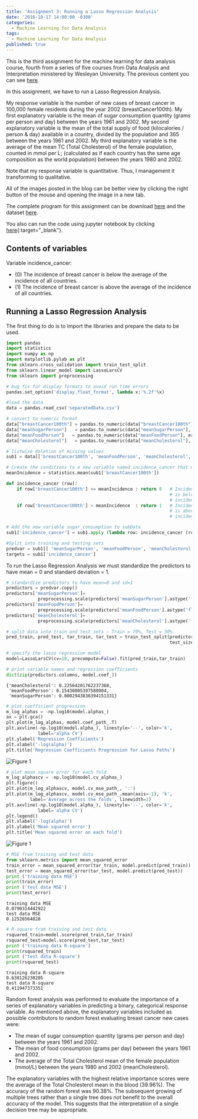 ```yaml
---
title: 'Assignment 3: Running a Lasso Regression Analysis'
date: '2016-10-17 14:00:00 -0300'
categories:
  - Machine Learning for Data Analysis
tags:
  - Machine Learning for Data Analysis
published: true
---
```


This is the third assignment for the machine learning for data analysis course, fourth from a series of five courses from Data Analysis and Interpretation ministered by Wesleyan University.
The previous content you can see [here](https://yan-duarte.github.io/tags/).

In this assignment, we have to run a Lasso Regression Analysis.

My response variable is the number of new cases of breast cancer in 100,000 female residents during the year 2002 (breastCancer100th).
My first explanatory variable is the mean of sugar consumption quantity (grams per person and day) between the years 1961 and 2002.
My second explanatory variable is the mean of the total supply of food (kilocalories / person & day) available in a country, divided by the population and 365 between the years 1961 and 2002.
My third explanatory variable is the average of the mean TC (Total Cholesterol) of the female population, counted in mmol per L; (calculated as if each country has the same age composition as the world population) between the years 1980 and 2002.

Note that my response variable is quantitative. Thus, I management it transforming to qualitative.

All of the images posted in the blog can be better view by clicking the right button of the mouse and opening the image in a new tab.

The complete program for this assignment can be download [here](https://yan-duarte.github.io/archives/mlda-assignment3.py) and the dataset [here](https://yan-duarte.github.io/archives/separatedData.csv).

You also can run the code using jupyter notebook by clicking [here](https://github.com/yan-duarte/yan-duarte.github.io/blob/master/archives/mlda-ass3.ipynb){:target="_blank"}.

## **Contents of variables**

Variable incidence_cancer:

  - (0) The incidence of breast cancer is below the average of the incidence of all countries.
  - (1) The incidence of breast cancer is above the average of the incidence of all countries.
   

## **Running a Lasso Regression Analysis**

The first thing to do is to import the libraries and prepare the data to be used.

```python
import pandas
import statistics
import numpy as np
import matplotlib.pylab as plt
from sklearn.cross_validation import train_test_split
from sklearn.linear_model import LassoLarsCV
from sklearn import preprocessing

# bug fix for display formats to avoid run time errors
pandas.set_option('display.float_format', lambda x:'%.2f'%x)

#load the data
data = pandas.read_csv('separatedData.csv')

# convert to numeric format
data["breastCancer100th"] = pandas.to_numeric(data["breastCancer100th"], errors='coerce')
data["meanSugarPerson"]   = pandas.to_numeric(data["meanSugarPerson"], errors='coerce')
data["meanFoodPerson"]   = pandas.to_numeric(data["meanFoodPerson"], errors='coerce')
data["meanCholesterol"]   = pandas.to_numeric(data["meanCholesterol"], errors='coerce')

# listwise deletion of missing values
sub1 = data[['breastCancer100th', 'meanFoodPerson', 'meanCholesterol', 'meanSugarPerson']].dropna()

# Create the conditions to a new variable named incidence_cancer that will categorize the meanSugarPerson answers
meanIncidence = statistics.mean(sub1['breastCancer100th'])

def incidence_cancer (row):
    if row['breastCancer100th'] <= meanIncidence : return 0   # Incidence of breast cancer 
                                                              # is below the average of
                                                              # incidence of all countries.
    if row['breastCancer100th'] > meanIncidence  : return 1   # Incidence of breast cancer 
    														  # is above the average of
                                                              # incidence of all countries.

# Add the new variable sugar_consumption to subData
sub1['incidence_cancer'] = sub1.apply (lambda row: incidence_cancer (row),axis=1)

#Split into training and testing sets
predvar = sub1[[ 'meanSugarPerson', 'meanFoodPerson', 'meanCholesterol']]
targets = sub1['incidence_cancer']
```

To run the Lasso Regression Analysis we must standardize the predictors to have mean = 0 and standard deviation = 1.

```python
# standardize predictors to have mean=0 and sd=1
predictors = predvar.copy()
predictors['meanSugarPerson']=
			preprocessing.scale(predictors['meanSugarPerson'].astype('float64'))
predictors['meanFoodPerson']=
			preprocessing.scale(predictors['meanFoodPerson'].astype('float64'))
predictors['meanCholesterol']=
			preprocessing.scale(predictors['meanCholesterol'].astype('float64'))

# split data into train and test sets - Train = 70%, Test = 30%
pred_train, pred_test, tar_train, tar_test = train_test_split(predictors, targets,
                                                              test_size=.3, random_state=123)
```

```python
# specify the lasso regression model
model=LassoLarsCV(cv=10, precompute=False).fit(pred_train,tar_train)

# print variable names and regression coefficients
dict(zip(predictors.columns, model.coef_))
```

```
{'meanCholesterol': 0.22564201762237368,
 'meanFoodPerson': 0.15430005397580904,
 'meanSugarPerson': 0.0002943836394151331}
```

```python
# plot coefficient progression
m_log_alphas = -np.log10(model.alphas_)
ax = plt.gca()
plt.plot(m_log_alphas, model.coef_path_.T)
plt.axvline(-np.log10(model.alpha_), linestyle='--', color='k',
            label='alpha CV')
plt.ylabel('Regression Coefficients')
plt.xlabel('-log(alpha)')
plt.title('Regression Coefficients Progression for Lasso Paths')
```

![Figure 1]({{site.baseurl}}/yan-duarte.github.io/images/mlda-assignments/mlda-ass3-fig1.png)

```python
# plot mean square error for each fold
m_log_alphascv = -np.log10(model.cv_alphas_)
plt.figure()
plt.plot(m_log_alphascv, model.cv_mse_path_, ':')
plt.plot(m_log_alphascv, model.cv_mse_path_.mean(axis=-1), 'k',
         label='Average across the folds', linewidth=2)
plt.axvline(-np.log10(model.alpha_), linestyle='--', color='k',
            label='alpha CV')
plt.legend()
plt.xlabel('-log(alpha)')
plt.ylabel('Mean squared error')
plt.title('Mean squared error on each fold')
```

![Figure 1]({{site.baseurl}}/yan-duarte.github.io/images/mlda-assignments/mlda-ass3-fig2.png)

```python
# MSE from training and test data
from sklearn.metrics import mean_squared_error
train_error = mean_squared_error(tar_train, model.predict(pred_train))
test_error = mean_squared_error(tar_test, model.predict(pred_test))
print ('training data MSE')
print(train_error)
print ('test data MSE')
print(test_error)
```

```
training data MSE
0.0790314442922
test data MSE
0.12526564828
```

```python
# R-square from training and test data
rsquared_train=model.score(pred_train,tar_train)
rsquared_test=model.score(pred_test,tar_test)
print ('training data R-square')
print(rsquared_train)
print ('test data R-square')
print(rsquared_test)
```

```
training data R-square
0.638126230205
test data R-square
0.411947373351
```




Random forest analysis was performed to evaluate the importance of a series of explanatory variables in predicting a binary, categorical response variable. As mentioned above, the explanatory variables included as possible contributors to random forest evaluating breast cancer new cases were:

  - The mean of sugar consumption quantity (grams per person and day) between the years 1961 and 2002.
  - The mean of food consumption (grams per day) between the years 1961 and 2002.
  - The average of the Total Cholesterol mean of the female population (mmol/L) between the years 1980 and 2002 (meanCholesterol).

The explanatory variables with the highest relative importance scores were the average of the Total Cholesterol mean in the blood (39.96%). The accuracy of the random forest was 90.38%. The subsequent growing of multiple trees rather than a single tree does not benefit to the overall accuracy of the model. This suggests that the interpretation of a single decision tree may be appropriate.
